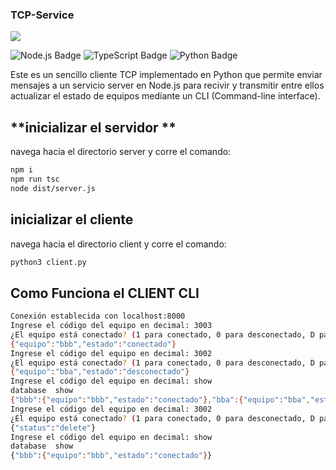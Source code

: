 ### TCP-Service


![](https://assets.website-files.com/5ff66329429d880392f6cba2/627cb3f27138814b179c1d86_tcp%20Preview.jpg)


![Node.js Badge](https://img.shields.io/badge/Node.js-393?logo=nodedotjs&logoColor=fff&style=for-the-badge) ![TypeScript Badge](https://img.shields.io/badge/TypeScript-3178C6?logo=typescript&logoColor=fff&style=for-the-badge) ![Python Badge](https://img.shields.io/badge/Python-3776AB?logo=python&logoColor=fff&style=for-the-badge)

Este es un sencillo cliente TCP implementado en Python que permite enviar mensajes a un servicio server en Node.js para recivir y transmitir entre ellos actualizar el estado de equipos mediante un CLI (Command-line interface).


## **inicializar el servidor **

navega hacia el directorio server y corre el comando:
```bash
npm i
npm run tsc 
node dist/server.js 
```


## **inicializar el cliente**
navega hacia el directorio client y corre el comando:
```bash
python3 client.py
```

##  Como Funciona el  CLIENT CLI
```bash
Conexión establecida con localhost:8000
Ingrese el código del equipo en decimal: 3003 
¿El equipo está conectado? (1 para conectado, 0 para desconectado, D para eliminar): 1
{"equipo":"bbb","estado":"conectado"}
Ingrese el código del equipo en decimal: 3002
¿El equipo está conectado? (1 para conectado, 0 para desconectado, D para eliminar): 0
{"equipo":"bba","estado":"desconectado"}
Ingrese el código del equipo en decimal: show
database  show
{"bbb":{"equipo":"bbb","estado":"conectado"},"bba":{"equipo":"bba","estado":"desconectado"}}
Ingrese el código del equipo en decimal: 3002
¿El equipo está conectado? (1 para conectado, 0 para desconectado, D para eliminar): D
{"status":"delete"}
Ingrese el código del equipo en decimal: show
database  show
{"bbb":{"equipo":"bbb","estado":"conectado"}}
```
